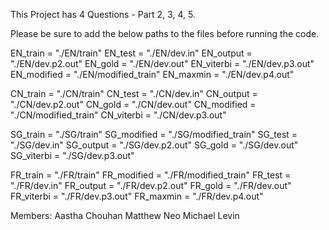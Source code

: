 This Project has 4 Questions - Part 2, 3, 4, 5. 

Please be sure to add the below paths to the files before running the code. 

EN_train = "./EN/train"
EN_test = "./EN/dev.in"
EN_output = "./EN/dev.p2.out"
EN_gold = "./EN/dev.out"
EN_viterbi = "./EN/dev.p3.out"
EN_modified = "./EN/modified_train"
EN_maxmin = "./EN/dev.p4.out"

CN_train = "./CN/train"
CN_test = "./CN/dev.in"
CN_output = "./CN/dev.p2.out"
CN_gold = "./CN/dev.out"
CN_modified = "./CN/modified_train"
CN_viterbi = "./CN/dev.p3.out"

SG_train = "./SG/train"
SG_modified = "./SG/modified_train"
SG_test = "./SG/dev.in"
SG_output = "./SG/dev.p2.out"
SG_gold = "./SG/dev.out"
SG_viterbi = "./SG/dev.p3.out"

FR_train = "./FR/train"
FR_modified = "./FR/modified_train"
FR_test = "./FR/dev.in"
FR_output = "./FR/dev.p2.out"
FR_gold = "./FR/dev.out"
FR_viterbi = "./FR/dev.p3.out"
FR_maxmin = "./FR/dev.p4.out"

Members:
Aastha Chouhan 
Matthew Neo
Michael Levin
